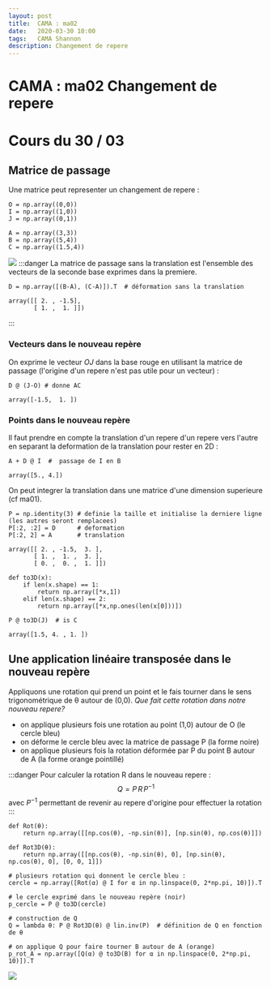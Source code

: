 ```yaml
---
layout: post
title:  CAMA : ma02
date:   2020-03-30 10:00
tags:   CAMA Shannon
description: Changement de repere
---
```


# CAMA : ma02 Changement de repere
# Cours du 30 / 03

## Matrice de passage
Une matrice peut representer un changement de repere : 
```python=
O = np.array((0,0))
I = np.array((1,0))
J = np.array((0,1))

A = np.array((3,3))
B = np.array((5,4))
C = np.array((1.5,4))
```
![](https://i.imgur.com/23vasZo.png)
:::danger
La matrice de passage sans la translation est l'ensemble des vecteurs de la seconde base exprimes dans la premiere.
```python=
D = np.array([(B-A), (C-A)]).T  # déformation sans la translation
```
```
array([[ 2. , -1.5],
       [ 1. ,  1. ]])
```
:::

### Vecteurs dans le nouveau repère
On exprime le vecteur $OJ$ dans la base rouge en utilisant la matrice de passage (l'origine d'un repere n'est pas utile pour un vecteur) :
```python=
D @ (J-O) # donne AC
```
```
array([-1.5,  1. ])
```
### Points dans le nouveau repère
Il faut prendre en compte la translation d'un repere d'un repere vers l'autre en separant la deformation de la translation pour rester en 2D : 
```python=
A + D @ I  #  passage de I en B
```
```
array([5., 4.])
```
On peut integrer la translation dans une matrice d'une dimension superieure (cf ma01).
```python=
P = np.identity(3) # definie la taille et initialise la derniere ligne (les autres seront remplacees)
P[:2, :2] = D      # deformation
P[:2, 2] = A       # translation
```
```
array([[ 2. , -1.5,  3. ],
       [ 1. ,  1. ,  3. ],
       [ 0. ,  0. ,  1. ]])
```
```python=
def to3D(x):
    if len(x.shape) == 1:
        return np.array([*x,1])
    elif len(x.shape) == 2:
        return np.array([*x,np.ones(len(x[0]))])
```
```python=
P @ to3D(J)  # is C
```
```
array([1.5, 4. , 1. ])
```
## Une application linéaire transposée dans le nouveau repère
Appliquons une rotation qui prend un point et le fais tourner dans le sens trigonométrique de θ autour de (0,0).
*Que fait cette rotation dans notre nouveau repere?*
* on applique plusieurs fois une rotation au point (1,0) autour de O (le cercle bleu)
* on déforme le cercle bleu avec la matrice de passage P  (la forme noire)
* on applique plusieurs fois la rotation déformée par P du point B autour de A (la forme orange pointillé)

:::danger
Pour calculer la rotation R dans le nouveau repere : 
$$Q = P \, R \, P^{-1}$$
avec  $P^{-1}$ permettant de revenir au repere d'origine pour effectuer la rotation
:::
```python=
def Rot(θ):
    return np.array([[np.cos(θ), -np.sin(θ)], [np.sin(θ), np.cos(θ)]])

def Rot3D(θ):
    return np.array([[np.cos(θ), -np.sin(θ), 0], [np.sin(θ), np.cos(θ), 0], [0, 0, 1]])
```
```python= 
# plusieurs rotation qui donnent le cercle bleu :
cercle = np.array([Rot(α) @ I for α in np.linspace(0, 2*np.pi, 10)]).T

# le cercle exprimé dans le nouveau repère (noir)
p_cercle = P @ to3D(cercle)

# construction de Q
Q = lambda θ: P @ Rot3D(θ) @ lin.inv(P)  # définition de Q en fonction de θ

# on applique Q pour faire tourner B autour de A (orange)
p_rot_A = np.array([Q(α) @ to3D(B) for α in np.linspace(0, 2*np.pi, 10)]).T 
```
![](https://i.imgur.com/5y3SBqb.png)
